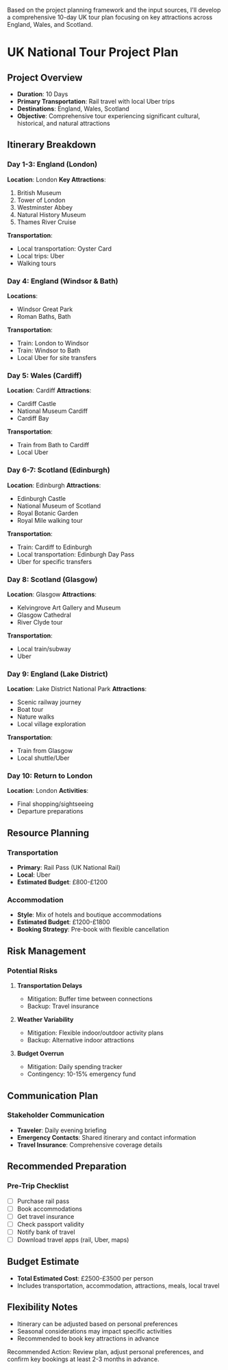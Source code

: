 Based on the project planning framework and the input sources, I'll develop a comprehensive 10-day UK tour plan focusing on key attractions across England, Wales, and Scotland.

# UK National Tour Project Plan

## Project Overview
- **Duration**: 10 Days
- **Primary Transportation**: Rail travel with local Uber trips
- **Destinations**: England, Wales, Scotland
- **Objective**: Comprehensive tour experiencing significant cultural, historical, and natural attractions

## Itinerary Breakdown

### Day 1-3: England (London)
**Location**: London
**Key Attractions**:
1. British Museum
2. Tower of London
3. Westminster Abbey
4. Natural History Museum
5. Thames River Cruise

**Transportation**:
- Local transportation: Oyster Card
- Local trips: Uber
- Walking tours

### Day 4: England (Windsor & Bath)
**Locations**: 
- Windsor Great Park
- Roman Baths, Bath

**Transportation**:
- Train: London to Windsor
- Train: Windsor to Bath
- Local Uber for site transfers

### Day 5: Wales (Cardiff)
**Location**: Cardiff
**Attractions**:
- Cardiff Castle
- National Museum Cardiff
- Cardiff Bay

**Transportation**:
- Train from Bath to Cardiff
- Local Uber

### Day 6-7: Scotland (Edinburgh)
**Location**: Edinburgh
**Attractions**:
- Edinburgh Castle
- National Museum of Scotland
- Royal Botanic Garden
- Royal Mile walking tour

**Transportation**:
- Train: Cardiff to Edinburgh
- Local transportation: Edinburgh Day Pass
- Uber for specific transfers

### Day 8: Scotland (Glasgow)
**Location**: Glasgow
**Attractions**:
- Kelvingrove Art Gallery and Museum
- Glasgow Cathedral
- River Clyde tour

**Transportation**:
- Local train/subway
- Uber

### Day 9: England (Lake District)
**Location**: Lake District National Park
**Attractions**:
- Scenic railway journey
- Boat tour
- Nature walks
- Local village exploration

**Transportation**:
- Train from Glasgow
- Local shuttle/Uber

### Day 10: Return to London
**Location**: London
**Activities**:
- Final shopping/sightseeing
- Departure preparations

## Resource Planning

### Transportation
- **Primary**: Rail Pass (UK National Rail)
- **Local**: Uber
- **Estimated Budget**: £800-£1200

### Accommodation
- **Style**: Mix of hotels and boutique accommodations
- **Estimated Budget**: £1200-£1800
- **Booking Strategy**: Pre-book with flexible cancellation

## Risk Management

### Potential Risks
1. **Transportation Delays**
   - Mitigation: Buffer time between connections
   - Backup: Travel insurance

2. **Weather Variability**
   - Mitigation: Flexible indoor/outdoor activity plans
   - Backup: Alternative indoor attractions

3. **Budget Overrun**
   - Mitigation: Daily spending tracker
   - Contingency: 10-15% emergency fund

## Communication Plan

### Stakeholder Communication
- **Traveler**: Daily evening briefing
- **Emergency Contacts**: Shared itinerary and contact information
- **Travel Insurance**: Comprehensive coverage details

## Recommended Preparation

### Pre-Trip Checklist
- [ ] Purchase rail pass
- [ ] Book accommodations
- [ ] Get travel insurance
- [ ] Check passport validity
- [ ] Notify bank of travel
- [ ] Download travel apps (rail, Uber, maps)

## Budget Estimate
- **Total Estimated Cost**: £2500-£3500 per person
- Includes transportation, accommodation, attractions, meals, local travel

## Flexibility Notes
- Itinerary can be adjusted based on personal preferences
- Seasonal considerations may impact specific activities
- Recommended to book key attractions in advance

Recommended Action: Review plan, adjust personal preferences, and confirm key bookings at least 2-3 months in advance.
